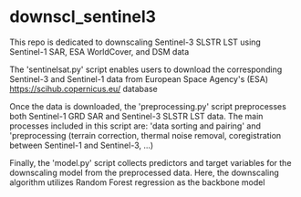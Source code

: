 # downscl_sentinel3
 This repo is dedicated to downscaling Sentinel-3 SLSTR LST using Sentinel-1 SAR,
 ESA WorldCover, and DSM data
 
 The 'sentinelsat.py' script enables users to download the corresponding Sentinel-3 and 
 Sentinel-1 data from European Space Agency's (ESA) https://scihub.copernicus.eu/ database
 
 Once the data is downloaded, the 'preprocessing.py' script preprocesses both Sentinel-1
 GRD SAR and Sentinel-3 SLSTR LST data. The main processes included in this script are:
 'data sorting and pairing' and 'preprocessing (terrain correction, thermal noise removal,
 coregistration between Sentinel-1 and Sentinel-3, ...)
 
 Finally, the 'model.py' script collects predictors and target variables for the
 downscaling model from the preprocessed data. Here, the downscaling algorithm utilizes
 Random Forest regression as the backbone model